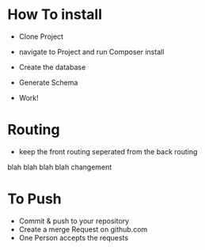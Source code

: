 How To install
========================
  * Clone Project

  * navigate to Project and run Composer install

  * Create the database

  * Generate Schema

  * Work!
  
Routing 
========================

* keep the front routing seperated from the back routing

blah blah blah blah changement

To Push
========================

* Commit & push to your repository
* Create a merge Request on github.com 
* One Person accepts the requests


